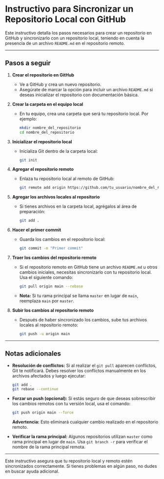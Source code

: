 # Instructivo para Sincronizar un Repositorio Local con GitHub

Este instructivo detalla los pasos necesarios para crear un repositorio en GitHub y sincronizarlo con un repositorio local, teniendo en cuenta la presencia de un archivo `README.md` en el repositorio remoto.

---

## **Pasos a seguir**

1. **Crear el repositorio en GitHub**
   - Ve a GitHub y crea un nuevo repositorio.
   - Asegúrate de marcar la opción para incluir un archivo `README.md` si deseas inicializar el repositorio con documentación básica.

2. **Crear la carpeta en el equipo local**
   - En tu equipo, crea una carpeta que será tu repositorio local. Por ejemplo:
     ```bash
     mkdir nombre_del_repositorio
     cd nombre_del_repositorio
     ```

3. **Inicializar el repositorio local**
   - Inicializa Git dentro de la carpeta local:
     ```bash
     git init
     ```

4. **Agregar el repositorio remoto**
   - Enlaza tu repositorio local al remoto de GitHub:
     ```bash
     git remote add origin https://github.com/tu_usuario/nombre_del_repositorio.git
     ```

5. **Agregar los archivos locales al repositorio**
   - Si tienes archivos en la carpeta local, agrégalos al área de preparación:
     ```bash
     git add .
     ```

6. **Hacer el primer commit**
   - Guarda los cambios en el repositorio local:
     ```bash
     git commit -m "Primer commit"
     ```

7. **Traer los cambios del repositorio remoto**
   - Si el repositorio remoto en GitHub tiene un archivo `README.md` u otros cambios iniciales, necesitas sincronizarlo con tu repositorio local. Usa el siguiente comando:
     ```bash
     git pull origin main --rebase
     ```
     
   - **Nota:** Si tu rama principal se llama `master` en lugar de `main`, reemplaza `main` por `master`.

8. **Subir los cambios al repositorio remoto**
   - Después de haber sincronizado los cambios, sube tus archivos locales al repositorio remoto:
     ```bash
     git push -u origin main
     ```

---

## **Notas adicionales**

- **Resolución de conflictos:** Si al realizar el `git pull` aparecen conflictos, Git te notificará. Debes resolver los conflictos manualmente en los archivos afectados y luego ejecutar:
  ```bash
  git add .
  git rebase --continue
  ```

- **Forzar un push (opcional):** Si estás seguro de que deseas sobrescribir los cambios remotos con tu versión local, usa el comando:
  ```bash
  git push origin main --force
  ```
  
  **Advertencia:** Esto eliminará cualquier cambio realizado en el repositorio remoto.

- **Verificar la rama principal:** Algunos repositorios utilizan `master` como rama principal en lugar de `main`. Usa `git branch -r` para verificar el nombre de la rama principal remota.

---

Este instructivo asegura que tu repositorio local y remoto estén sincronizados correctamente. Si tienes problemas en algún paso, no dudes en buscar ayuda adicional.

